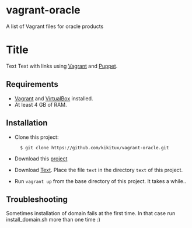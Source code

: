vagrant-oracle
==============

A list of Vagrant files for oracle products


# Title

Text
Text with links using [Vagrant] and [Puppet].

## Requirements

* [Vagrant] and [VirtualBox] installed.
* At least 4 GB of RAM.

## Installation

* Clone this project:

        $ git clone https://github.com/kikitux/vagrant-oracle.git
        
* Download this [project]


* Download [Text]. Place the file
  `text` in the directory `text` of this project.

* Run `vagrant up` from the base directory of this project. It takes a while..

## Troubleshooting
Sometimes installation of domain fails at the first time. In that case run install_domain.sh more than one time :)

[Vagrant]: http://www.vagrantup.com/

[VirtualBox]: https://www.virtualbox.org/

[Puppet]: http://puppetlabs.com/

[Text]: http://link/

[project]: https://github.com/kikitux/vagrant-oracle/archive/master.zip
